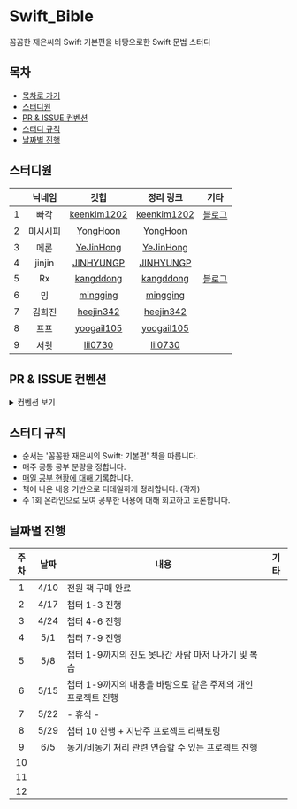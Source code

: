 # Swift_Bible
꼼꼼한 재은씨의 Swift 기본편을 바탕으로한 Swift 문법 스터디

## 목차
- [목차로 가기](Contents/README.md)
- [스터디원](#스터디원)
- [PR & ISSUE 컨벤션](#pr--issue-컨벤션)
- [스터디 규칙](#스터디-규칙)
- [날짜별 진행](#날짜별-진행)

## 스터디원

||닉네임|깃헙|정리 링크|기타|
|:---:|:---:|:---:|:---:|---|  
|1|빠각|[keenkim1202](https://github.com/keenkim1202/)|[keenkim1202](https://github.com/keenkim1202/KEENs_TIL/tree/main/Swift)|[블로그](https://nareunhagae.tistory.com/)|
|2|미시시피|[YongHoon](https://github.com/akatcn)         |[YongHoon](https://yonghooon.notion.site/5f8565e3f0324f7b95ffc9cfef50abc5)||
|3|메론|[YeJinHong](https://github.com/florence96)    |[YeJinHong](https://great-jodhpur-c7a.notion.site/c46e3848e4fa4302b44d23ec3cf1f728?v=98299b87b52448a38cc31cf377d87924)|||
|4|jinjin|[JINHYUNGP](https://github.com/JINHYUNGP)     |[JINHYUNGP](https://www.notion.so/cb544ad529b14815921ef25e9d687fe3)||
|5|Rx|[kangddong](https://github.com/kanddong)      |[kangddong](https://www.notion.so/Workspace-60cdccac03ad4deb83a1067577e2cab3)|[블로그](https://plcprogrammer-dy.tistory.com)|
|6|밍|[mingging](https://github.com/mingging)       |[mingging](https://mingging.notion.site/Swift-90657d13c64a4ea99d61ef8e12b68ca4)||
|7|김희진|[heejin342](https://github.com/heejin342)     |[heejin342](https://www.notion.so/39c53bce4633453da9db29f01d8a04ce)||
|8|프프|[yoogail105](https://github.com/yoogail105)   |[yoogail105](https://github.com/yoogail105/KkokkoSwift#-꼼꼼한-재은씨의-swift-기본편)||
|9|서윗|[lii0730](https://github.com/lii0730)         |[lii0730](https://github.com/lii0730/Swift_Basic)||

## PR & ISSUE 컨벤션

<details> 

  <summary> 컨벤션 보기 </summary>  


## PR 컨벤션
### 키워드
```
- DOCS : README 수정
- ADD : 새로운 내용 추가
- MOD : 이미 추가된 내용 수정
- DEL : 기존 내용 삭제
```

### 작성 방법 및 예시
- 키워드는 위의 제시된 것과 정확히 동일하게 작성합니다.
- 내용은 짧고 명시적으로 작성합니다.
- ':'의 앞 뒤로 공백을 하나 둡니다.

```
// 작성 방법 (내용은 짧고 명시적으로 작성)
[키워드] 파일명 : 내용

// 작성 예시
[DOCS] README.md : readme 수정
```

## ISSUE 컨벤션
### 키워드
```
- Swift : Swift 문법 관련 질의
- iOS : iOS 관련 질의
- CS : 기타 컴퓨터 사이언스 관련 질의
- UI : UI와 관련된 질의(AutoLayout, Custom UI, Storyboard ...)
- ST : Small Talk의 줄임말. 기타 자유롭게 하고 싶은 질문
```

### 작성 방법 및 예시
- 키워드는 위의 제시된 것과 정확히 동일하게 작성합니다.
- 내용은 짧고 명시적으로 작성합니다.
- '|' 과 ':'의 앞 뒤로 공백을 하나 둡니다.
```
// 작성 방법
[키워드] : 내용

// 작성 예시
[Swift] : Enum의 associate type 관련 질문
```

</details>


## 스터디 규칙
- 순서는 '꼼꼼한 재은씨의 Swift: 기본편' 책을 따릅니다.
- 매주 공통 공부 분량을 정합니다.
- [매일 공부 현황에 대해 기록](https://ossified-gas-bd2.notion.site/Swify_Bible-f8c4bcd1d6fc4c89a27d81354080a05c)합니다.
- 책에 나온 내용 기반으로 디테일하게 정리합니다. (각자)
- 주 1회 온라인으로 모여 공부한 내용에 대해 회고하고 토론합니다.


## 날짜별 진행
|주차|날짜|내용|기타|
|:---:|:---:|---|---|
|1 |4/10|전원 책 구매 완료||
|2 |4/17|챕터 1-3 진행||
|3 |4/24|챕터 4-6 진행||
|4 |5/1 |챕터 7-9 진행||
|5 |5/8 |챕터 1-9까지의 진도 못나간 사람 마저 나가기 및 복습||
|6 |5/15|챕터 1-9까지의 내용을 바탕으로 같은 주제의 개인 프로젝트 진행||
|7 |5/22|- 휴식 -||
|8 |5/29|챕터 10 진행 + 지난주 프로젝트 리팩토링||
|9 |6/5 |동기/비동기 처리 관련 연습할 수 있는 프로젝트 진행||
|10||||
|11||||
|12||||

